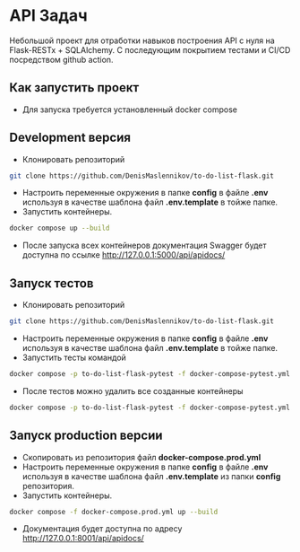 # API Задач
Небольшой проект для отработки навыков построения API с нуля на Flask-RESTx + SQLAlchemy. 
C последующим покрытием тестами и CI/CD посредством github action.

## Как запустить проект 
- Для запуска требуется установленный docker compose

## Development версия
- Клонировать репозиторий 
```bash 
git clone https://github.com/DenisMaslennikov/to-do-list-flask.git
```
- Настроить переменные окружения в папке **config** в файле **.env** используя в качестве шаблона файл **.env.template** в тойже папке.
- Запустить контейнеры. 
```bash 
docker compose up --build
```
- После запуска всех контейнеров документация Swagger будет доступна по ссылке  http://127.0.0.1:5000/api/apidocs/

## Запуск тестов
- Клонировать репозиторий 
```bash 
git clone https://github.com/DenisMaslennikov/to-do-list-flask.git
```
- Настроить переменные окружения в папке **config** в файле **.env** используя в качестве шаблона файл **.env.template** в тойже папке.
- Запустить тесты командой 
```bash
docker compose -p to-do-list-flask-pytest -f docker-compose-pytest.yml run --build -e PYTHONPATH=./app --rm api pytest
```
- После тестов можно удалить все созданные контейнеры
```bash
docker compose -p to-do-list-flask-pytest -f docker-compose-pytest.yml down -v
```

## Запуск production версии
- Скопировать из репозитория файл **docker-compose.prod.yml**
- Настроить переменные окружения в папке **config** в файле **.env** используя в качестве шаблона файл **.env.template** из папки **config** репозитория.
- Запустить контейнеры. 
```bash 
docker compose -f docker-compose.prod.yml up --build
```
- Документация будет доступна по адресу http://127.0.0.1:8001/api/apidocs/

